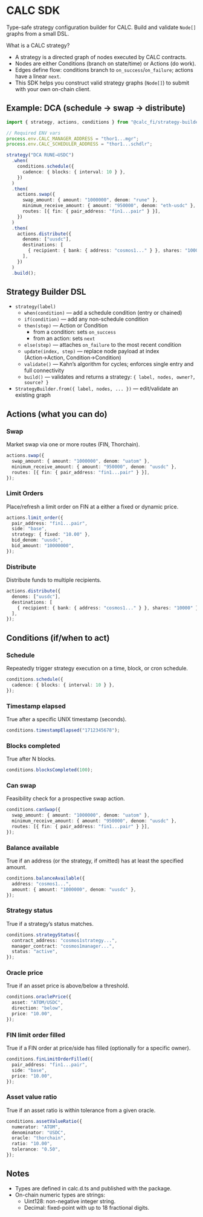 # CALC SDK

Type-safe strategy configuration builder for CALC. Build and validate `Node[]` graphs from a small DSL.

What is a CALC strategy?

- A strategy is a directed graph of nodes executed by CALC contracts.
- Nodes are either Conditions (branch on state/time) or Actions (do work).
- Edges define flow: conditions branch to `on_success`/`on_failure`; actions have a linear `next`.
- This SDK helps you construct valid strategy graphs (`Node[]`) to submit with your own on-chain client.

## Example: DCA (schedule → swap → distribute)

```ts
import { strategy, actions, conditions } from "@calc_fi/strategy-builder";

// Required ENV vars
process.env.CALC_MANAGER_ADDRESS = "thor1...mgr";
process.env.CALC_SCHEDULER_ADDRESS = "thor1...schdlr";

strategy("DCA RUNE→USDC")
  .when(
    conditions.schedule({
      cadence: { blocks: { interval: 10 } },
    })
  )
  .then(
    actions.swap({
      swap_amount: { amount: "1000000", denom: "rune" },
      minimum_receive_amount: { amount: "950000", denom: "eth-usdc" },
      routes: [{ fin: { pair_address: "fin1...pair" } }],
    })
  )
  .then(
    actions.distribute({
      denoms: ["uusdc"],
      destinations: [
        { recipient: { bank: { address: "cosmos1..." } }, shares: "10000" },
      ],
    })
  )
  .build();
```

## Strategy Builder DSL

- `strategy(label)`
  - `when(condition)` — add a schedule condition (entry or chained)
  - `if(condition)` — add any non-schedule condition
  - `then(step)` — Action or Condition
    - from a condition: sets `on_success`
    - from an action: sets `next`
  - `else(step)` — attaches `on_failure` to the most recent condition
  - `update(index, step)` — replace node payload at index (Action→Action, Condition→Condition)
  - `validate()` — Kahn’s algorithm for cycles; enforces single entry and full connectivity
  - `build()` — validates and returns a strategy: `{ label, nodes, owner?, source? }`
- `StrategyBuilder.from({ label, nodes, ... })` — edit/validate an existing graph

## Actions (what you can do)

### Swap

Market swap via one or more routes (FIN, Thorchain).

```ts
actions.swap({
  swap_amount: { amount: "1000000", denom: "uatom" },
  minimum_receive_amount: { amount: "950000", denom: "uusdc" },
  routes: [{ fin: { pair_address: "fin1...pair" } }],
});
```

### Limit Orders

Place/refresh a limit order on FIN at a either a fixed or dynamic price.

```ts
actions.limit_order({
  pair_address: "fin1...pair",
  side: "base",
  strategy: { fixed: "10.00" },
  bid_denom: "uusdc",
  bid_amount: "10000000",
});
```

### Distribute

Distribute funds to multiple recipients.

```ts
actions.distribute({
  denoms: ["uusdc"],
  destinations: [
    { recipient: { bank: { address: "cosmos1..." } }, shares: "10000" },
  ],
});
```

## Conditions (if/when to act)

### Schedule

Repeatedly trigger strategy execution on a time, block, or cron schedule.

```ts
conditions.schedule({
  cadence: { blocks: { interval: 10 } },
});
```

### Timestamp elapsed

True after a specific UNIX timestamp (seconds).

```ts
conditions.timestampElapsed("1712345678");
```

### Blocks completed

True after N blocks.

```ts
conditions.blocksCompleted(100);
```

### Can swap

Feasibility check for a prospective swap action.

```ts
conditions.canSwap({
  swap_amount: { amount: "1000000", denom: "uatom" },
  minimum_receive_amount: { amount: "950000", denom: "uusdc" },
  routes: [{ fin: { pair_address: "fin1...pair" } }],
});
```

### Balance available

True if an address (or the strategy, if omitted) has at least the specified amount.

```ts
conditions.balanceAvailable({
  address: "cosmos1...",
  amount: { amount: "1000000", denom: "uusdc" },
});
```

### Strategy status

True if a strategy’s status matches.

```ts
conditions.strategyStatus({
  contract_address: "cosmos1strategy...",
  manager_contract: "cosmos1manager...",
  status: "active",
});
```

### Oracle price

True if an asset price is above/below a threshold.

```ts
conditions.oraclePrice({
  asset: "ATOM/USDC",
  direction: "below",
  price: "10.00",
});
```

### FIN limit order filled

True if a FIN order at price/side has filled (optionally for a specific owner).

```ts
conditions.finLimitOrderFilled({
  pair_address: "fin1...pair",
  side: "base",
  price: "10.00",
});
```

### Asset value ratio

True if an asset ratio is within tolerance from a given oracle.

```ts
conditions.assetValueRatio({
  numerator: "ATOM",
  denominator: "USDC",
  oracle: "thorchain",
  ratio: "10.00",
  tolerance: "0.50",
});
```

## Notes

- Types are defined in calc.d.ts and published with the package.
- On-chain numeric types are strings:
  - Uint128: non-negative integer string.
  - Decimal: fixed-point with up to 18 fractional digits.
